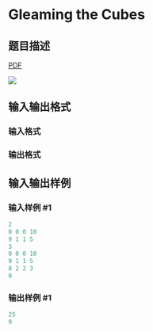 # Gleaming the Cubes

## 题目描述

[problemUrl]: https://uva.onlinejudge.org/index.php?option=com_onlinejudge&Itemid=8&category=9&page=show_problem&problem=678

[PDF](https://uva.onlinejudge.org/external/7/p737.pdf)

![](https://cdn.luogu.com.cn/upload/vjudge_pic/UVA737/ce2b6a1d1437654461487aac1f60d8ffde29d84f.png)

## 输入输出格式

### 输入格式

### 输出格式

## 输入输出样例

### 输入样例 #1

```cpp
2
0 0 0 10
9 1 1 5
3
0 0 0 10
9 1 1 5
8 2 2 3
0
```


### 输出样例 #1

```cpp
25
9
```


